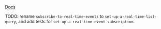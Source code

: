 [Docs](https://docs.amplify.aws/react/build-a-backend/data/subscribe-data/)

TODO: rename `subscribe-to-real-time-events` to `set-up-a-real-time-list-query`,
and add tests for `set-up-a-real-time-event-subscription`.
